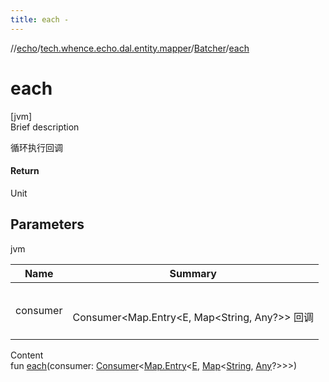 ```yaml
---
title: each -
---
```

//[echo](../../index.md)/[tech.whence.echo.dal.entity.mapper](../index.md)/[Batcher](index.md)/[each](each.md)



# each  
[jvm]  
Brief description  


循环执行回调



#### Return  


Unit



## Parameters  
  
jvm  
  
|  Name|  Summary| 
|---|---|
| consumer| <br><br>Consumer<Map.Entry<E, Map<String, Any?>> 回调<br><br>
  
  
Content  
fun [each](each.md)(consumer: [Consumer](../../tech.whence.echo.function/-consumer/index.md)<[Map.Entry](https://kotlinlang.org/api/latest/jvm/stdlib/kotlin.collections/-map/-entry/index.html)<[E](index.md), [Map](https://kotlinlang.org/api/latest/jvm/stdlib/kotlin.collections/-map/index.html)<[String](https://kotlinlang.org/api/latest/jvm/stdlib/kotlin/-string/index.html), [Any](https://kotlinlang.org/api/latest/jvm/stdlib/kotlin/-any/index.html)?>>>)  



